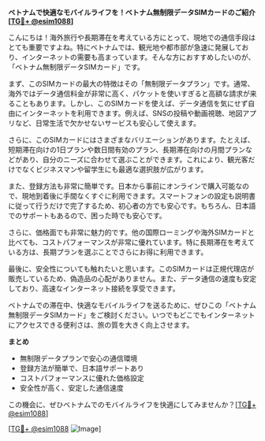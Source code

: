 **ベトナムで快適なモバイルライフを！ベトナム無制限データSIMカードのご紹介[[TG💪+ @esim1088](https://t.me/s/esim1088)]**

こんにちは！海外旅行や長期滞在を考えている方にとって、現地での通信手段はとても重要ですよね。特にベトナムでは、観光地や都市部が急速に発展しており、インターネットの需要も高まっています。そんな方におすすめしたいのが、「ベトナム無制限データSIMカード」です。

まず、このSIMカードの最大の特徴はその「無制限データプラン」です。通常、海外ではデータ通信料金が非常に高く、パケットを使いすぎると高額な請求が来ることもあります。しかし、このSIMカードを使えば、データ通信を気にせず自由にインターネットを利用できます。例えば、SNSの投稿や動画視聴、地図アプリなど、日常生活で欠かせないサービスも安心して使えます。

さらに、このSIMカードにはさまざまなバリエーションがあります。たとえば、短期滞在向けの1日プランや数日間有効のプラン、長期滞在向けの月間プランなどがあり、自分のニーズに合わせて選ぶことができます。これにより、観光客だけでなくビジネスマンや留学生にも最適な選択肢が広がります。

また、登録方法も非常に簡単です。日本から事前にオンラインで購入可能なので、現地到着後に手間なくすぐに利用できます。スマートフォンの設定も説明書に従って行うだけで完了するため、初心者の方でも安心です。もちろん、日本語でのサポートもあるので、困った時でも安心です。

さらに、価格面でも非常に魅力的です。他の国際ローミングや海外SIMカードと比べても、コストパフォーマンスが非常に優れています。特に長期滞在を考えている方は、長期プランを選ぶことでさらにお得に利用できます。

最後に、安全性についても触れたいと思います。このSIMカードは正規代理店が販売しているため、偽造品の心配がありません。また、データ通信の速度も安定しており、高速なインターネット接続を享受できます。

ベトナムでの滞在中、快適なモバイルライフを送るために、ぜひこの「ベトナム無制限データSIMカード」をご検討ください。いつでもどこでもインターネットにアクセスできる便利さは、旅の質を大きく向上させます。

**まとめ**
- 無制限データプランで安心の通信環境
- 登録方法が簡単で、日本語サポートあり
- コストパフォーマンスに優れた価格設定
- 安全性が高く、安定した通信速度

この機会に、ぜひベトナムでのモバイルライフを快適にしてみませんか？[[TG💪+ @esim1088](https://t.me/s/esim1088)]

[[TG💪+ @esim1088](https://t.me/s/esim1088) ![Image](https://i.postimg.cc/Y0z9fWf4/image.png)]